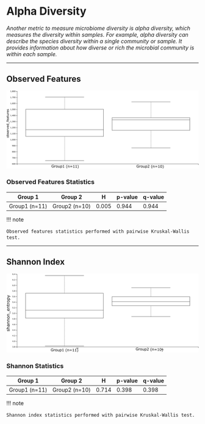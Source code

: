 # Alpha Diversity

*Another metric to measure microbiome diversity is alpha diversity, which measures the diversity within samples. For example, alpha diversity can describe the species diversity within a single community or sample. It provides information about how diverse or rich the microbial community is within each sample.*

---

## Observed Features

![image](assets/alpha_div/observed-features-boxplot.png)

### Observed Features Statistics

| Group 1 | Group 2 | H | p-value | q-value |
|---------|---------|---|---------|---------|
| Group1 (n=11) | Group2 (n=10) | 0.005 | 0.944 | 0.944 |

!!! note

    Observed features statistics performed with pairwise Kruskal-Wallis test.

---

## Shannon Index

![image](assets/alpha_div/shannon_boxplot.png)

### Shannon Statistics

| Group 1 | Group 2 | H | p-value | q-value |
|---------|---------|---|---------|---------|
| Group1 (n=11) | Group2 (n=10) | 0.714 | 0.398 | 0.398 |

!!! note

    Shannon index statistics performed with pairwise Kruskal-Wallis test.
